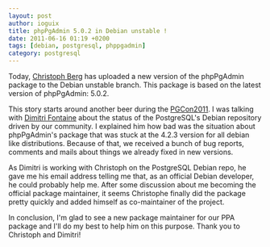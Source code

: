 ```yaml
---
layout: post
author: ioguix
title: phpPgAdmin 5.0.2 in Debian unstable !
date: 2011-06-16 01:19 +0200
tags: [debian, postgresql, phppgadmin]
category: postgresql
---
```

Today, [Christoph Berg](http://www.df7cb.de/) has uploaded a new version of the
phpPgAdmin package to the Debian unstable branch.  This package is based on the
latest version of phpPgAdmin: 5.0.2.

This story starts around another beer during the
[PGCon2011](http://www.pgcon.org/2011/).  I was talking with
[Dimitri Fontaine](http://blog.tapoueh.org/) about the status of the
PostgreSQL's Debian repository driven by our community.  I explained him how
bad was the situation about phpPgAdmin's package that was stuck at the 4.2.3
version for all debian like distributions.  Because of that, we received a
bunch of bug reports, comments and mails about things we already fixed in new
versions.

As Dimitri is working with Christoph on the PostgreSQL Debian repo, he gave me
his email address telling me that, as an official Debian developer, he could
probably help me.  After some discussion about me becoming the official package
maintainer, it seems Christophe finally did the package pretty quickly and
added himself as co-maintainer of the project.

In conclusion, I'm glad to see a new package maintainer for our PPA package and
I'll do my best to help him on this purpose.  Thank you to Christoph and
Dimitri!

